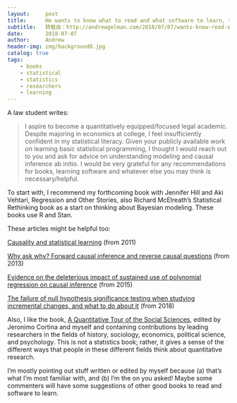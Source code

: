 ```yaml
---
layout:     post
title:      He wants to know what to read and what software to learn, to increase his ability to think about quantitative methods in social science
subtitle:   转载自：http://andrewgelman.com/2018/07/07/wants-know-read-software-learn-increase-ability-think-quantitative-methods-social-science/
date:       2018-07-07
author:     Andrew
header-img: img/background0.jpg
catalog: true
tags:
    - books
    - statistical
    - statistics
    - researchers
    - learning
---
```




A law student writes:

> I aspire to become a quantitatively equipped/focused legal academic. Despite majoring in economics at college, I feel insufficiently confident in my statistical literacy. Given your publicly available work on learning basic statistical programming, I thought I would reach out to you and ask for advice on understanding modeling and causal inference ab initio. I would be very grateful for any recommendations for books, learning software and whatever else you may think is necessary/helpful.

To start with, I recommend my forthcoming book with Jennifer Hill and Aki Vehtari, Regression and Other Stories, also Richard McElreath’s Statistical Rethinking book as a start on thinking about Bayesian modeling. These books use R and Stan.

These articles might be helpful too:

[Causality and statistical learning](http://www.stat.columbia.edu/~gelman/research/published/causalreview4.pdf) (from 2011)

[Why ask why? Forward causal inference and reverse causal questions](http://www.stat.columbia.edu/~gelman/research/unpublished/reversecausal_13oct05.pdf) (from 2013)

[Evidence on the deleterious impact of sustained use of polynomial regression on causal inference](http://www.stat.columbia.edu/~gelman/research/published/rd_china_5.pdf) (from 2015)

[The failure of null hypothesis significance testing when studying incremental changes, and what to do about it](http://www.stat.columbia.edu/~gelman/research/published/incrementalism_3.pdf) (from 2018)

Also, I like the book, [A Quantitative Tour of the Social Sciences](https://www.amazon.com/Quantitative-Tour-Social-Sciences/dp/0521680034/ref=sr_1_13_twi_pap_1?s=books&ie=UTF8&qid=1514779349&sr=1-13), edited by Jeronimo Cortina and myself and containing contributions by leading researchers in the fields of history, sociology, economics, political science, and psychology. This is not a statistics book; rather, it gives a sense of the different ways that people in these different fields think about quantitative research.

I’m mostly pointing out stuff written or edited by myself because (a) that’s what I’m most familiar with, and (b) I’m the on you asked! Maybe some commenters will have some suggestions of other good books to read and software to learn.


